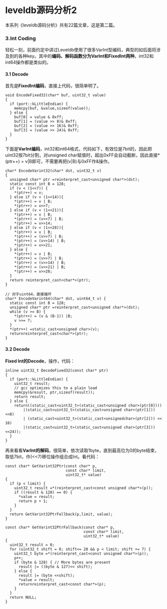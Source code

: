 # leveldb源码分析2

本系列《leveldb源码分析》共有22篇文章，这是第二篇。

### 3.Int Coding

轻松一刻，前面约定中讲过Leveldb使用了很多VarInt型编码，典型的如后面将涉及到的各种key。其中的**编码、解码函数分为VarInt和FixedInt两种**。int32和int64操作都是类似的。

#### 3.1 Decode

首先是**FixedInt编码**，直接上代码，很简单明了。

```
void EncodeFixed32(char* buf, uint32_t value)
{
  if (port::kLittleEndian) {
    memcpy(buf, &value,sizeof(value));
  } else {
    buf[0] = value & 0xff;
    buf[1] = (value >> 8)& 0xff;
    buf[2] = (value >> 16)& 0xff;
    buf[3] = (value >> 24)& 0xff;
  }
}
```

下面是**VarInt编码**，int32和int64格式，代码如下，有效位是7bit的，因此把uint32按7bit分割，对unsigned char赋值时，超出0xFF会自动截断，因此直接*(ptr++) = v|B即可，不需要再把(v|B)与0xFF作&操作。

```
char* EncodeVarint32(char* dst, uint32_t v)
{
  unsigned char* ptr =reinterpret_cast<unsigned char*>(dst);
  static const int B = 128;
  if (v < (1<<7)) {
    *(ptr++) = v;
  } else if (v < (1<<14)){
    *(ptr++) = v | B;
    *(ptr++) = v>>7;
  } else if (v < (1<<21)){
    *(ptr++) = v | B;
    *(ptr++) = (v>>7) | B;
    *(ptr++) = v>>14;
  } else if (v < (1<<28)){
    *(ptr++) = v | B;
    *(ptr++) = (v>>7) | B;
    *(ptr++) = (v>>14) | B;
    *(ptr++) = v>>21;
  } else {
    *(ptr++) = v | B;
    *(ptr++) = (v>>7) | B;
    *(ptr++) = (v>>14) | B;
    *(ptr++) = (v>>21) | B;
    *(ptr++) = v>>28;
  }
  return reinterpret_cast<char*>(ptr);
}

// 对于uint64，直接循环
char* EncodeVarint64(char* dst, uint64_t v) {
  static const int B = 128;
  unsigned char* ptr =reinterpret_cast<unsigned char*>(dst);
  while (v >= B) {
    *(ptr++) = (v & (B-1)) |B;
    v >>= 7;
  }
  *(ptr++) =static_cast<unsigned char>(v);
  returnreinterpret_cast<char*>(ptr);
}
```

#### 3.2 Decode

**Fixed Int的Decode**，操作，代码：

```
inline uint32_t DecodeFixed32(const char* ptr)
{
  if (port::kLittleEndian) {
    uint32_t result;
    // gcc optimizes this to a plain load
    memcpy(&result, ptr,sizeof(result));
    return result;
  } else {
    return((static_cast<uint32_t>(static_cast<unsigned char>(ptr[0])))
        |(static_cast<uint32_t>(static_cast<unsigned char>(ptr[1])) <<8)
        | (static_cast<uint32_t>(static_cast<unsignedchar>(ptr[2])) << 16)
        |(static_cast<uint32_t>(static_cast<unsigned char>(ptr[3])) <<24));
  }
}
```

再来看看**VarInt的解码**，很简单，依次读取1byte，直到最高位为0的byte结束，取低7bit，作(<<7)移位操作组合成Int。看代码：

```
const char* GetVarint32Ptr(const char* p,
                           const char* limit, 
                           uint32_t* value)
{
  if (p < limit) {
    uint32_t result =*(reinterpret_cast<const unsigned char*>(p));
    if ((result & 128) == 0) {
      *value = result;
      return p + 1;
    }
  }
  return GetVarint32PtrFallback(p,limit, value);
}

const char* GetVarint32PtrFallback(const char* p,
                                   const char* limit,
                                   uint32_t* value)
{
  uint32_t result = 0;
  for (uint32_t shift = 0; shift<= 28 && p < limit; shift += 7) {
    uint32_t byte =*(reinterpret_cast<const unsigned char*>(p));
    p++;
    if (byte & 128) { // More bytes are present
      result |= ((byte & 127)<< shift);
    } else {
      result |= (byte <<shift);
      *value = result;
      returnreinterpret_cast<const char*>(p);
    }
  }
  return NULL;
}
```
